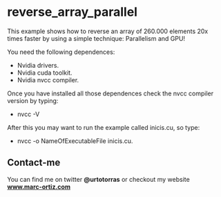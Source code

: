 reverse_array_parallel
======================

This example shows how to reverse an array of 260.000 elements 20x times faster by using a simple technique:  Parallelism and GPU!

You need the following dependences:

- Nvidia drivers.
- Nvidia cuda toolkit.
- Nvidia nvcc compiler.

Once you have installed all those dependences check the nvcc compiler version by typing:

- nvcc -V

After this you may want to run the example called inicis.cu, so type:

- nvcc -o NameOfExecutableFile inicis.cu.


Contact-me
-----------------

You can find me on twitter **@urtotorras** or checkout my website **www.marc-ortiz.com**


